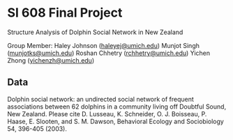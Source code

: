 # SI 608 Final Project

Structure Analysis of Dolphin Social Network in New Zealand


Group Member:
Haley Johnson  (haleyej@umich.edu)
Munjot Singh   (munjotks@umich.edu)
Roshan Chhetry (rchhetry@umich.edu)
Yichen Zhong  (yichenzh@umich.edu)


## Data
Dolphin social network: an undirected social network of frequent associations between 62 dolphins in a community living off Doubtful Sound, New Zealand. Please cite D. Lusseau, K. Schneider, O. J. Boisseau, P. Haase, E. Slooten, and S. M. Dawson, Behavioral Ecology and Sociobiology 54, 396-405 (2003).